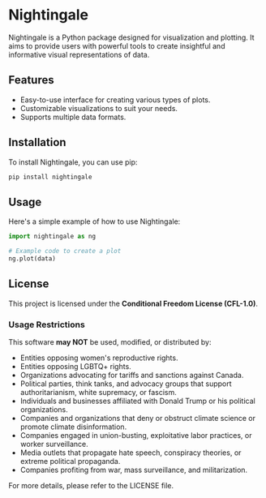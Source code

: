 # Nightingale

Nightingale is a Python package designed for visualization and plotting. It aims to provide users with powerful tools to create insightful and informative visual representations of data.

## Features

- Easy-to-use interface for creating various types of plots.
- Customizable visualizations to suit your needs.
- Supports multiple data formats.

## Installation

To install Nightingale, you can use pip:

```bash
pip install nightingale
```

## Usage

Here's a simple example of how to use Nightingale:

```python
import nightingale as ng

# Example code to create a plot
ng.plot(data)
```

## License

This project is licensed under the **Conditional Freedom License (CFL-1.0)**. 

### Usage Restrictions

This software **may NOT** be used, modified, or distributed by:

- Entities opposing women's reproductive rights.
- Entities opposing LGBTQ+ rights.
- Organizations advocating for tariffs and sanctions against Canada.
- Political parties, think tanks, and advocacy groups that support authoritarianism, white supremacy, or fascism.
- Individuals and businesses affiliated with Donald Trump or his political organizations.
- Companies and organizations that deny or obstruct climate science or promote climate disinformation.
- Companies engaged in union-busting, exploitative labor practices, or worker surveillance.
- Media outlets that propagate hate speech, conspiracy theories, or extreme political propaganda.
- Companies profiting from war, mass surveillance, and militarization.

For more details, please refer to the LICENSE file.
